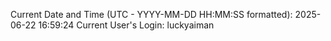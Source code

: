 Current Date and Time (UTC - YYYY-MM-DD HH:MM:SS formatted): 2025-06-22 16:59:24
Current User's Login: luckyaiman

